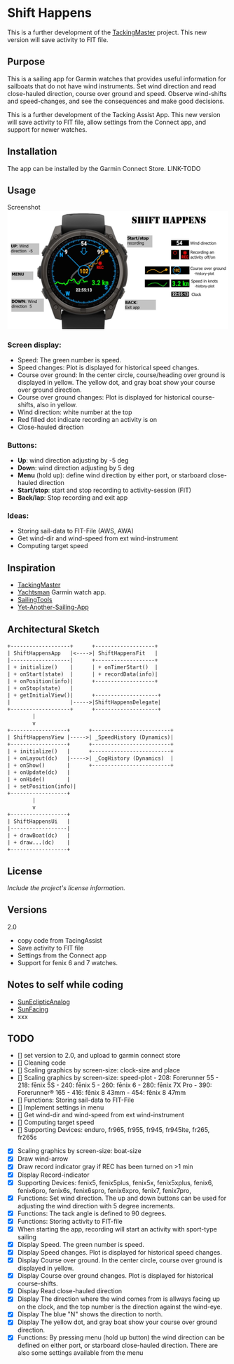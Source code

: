 # Shift Happens

This is a further development of the [TackingMaster](https://github.com/SverreWisloff/TackingMaster) project. This new version will save activity to FIT file.

## Purpose

This is a sailing app for Garmin watches that provides useful information for sailboats that do not have wind instruments. Set wind direction and read close-hauled direction, course over ground and speed. Observe wind-shifts and speed-changes, and see the consequences and make good decisions.

This is a further development of the Tacking Assist App. This new version will save activity to FIT file, allow settings from the Connect app, and support for newer watches.

## Installation

The app can be installed by the Garmin Connect Store. LINK-TODO

## Usage

Screenshot
![screehot](https://github.com/SverreWisloff/ShiftHappens/blob/main/screenshot/Hero.jpg?raw=true)

### Screen display:
- Speed: The green number is speed. 
- Speed changes: Plot is displayed for historical speed changes.
- Course over ground: In the center circle, course/heading over ground is displayed in yellow. The yellow dot, and gray boat show your course over ground direction. 
- Course over ground changes: Plot is displayed for historical course-shifts, also in yellow.
- Wind direction: white number at the top
- Red filled dot indicate recording an activity is on
- Close-hauled direction

### Buttons:
- **Up**: wind direction adjusting by -5 deg
- **Down**: wind direction adjusting by 5 deg
- **Menu** (hold up): define wind direction by either port, or starboard close-hauled direction
- **Start/stop**: start and stop recording to activity-session (FIT)
- **Back/lap**: Stop recording and exit app

### Ideas:
- Storing sail-data to FIT-File (AWS, AWA)
- Get wind-dir and wind-speed from ext wind-instrument
- Computing target speed

## Inspiration
- [TackingMaster](https://github.com/SverreWisloff/TackingMaster)
- [Yachtsman](https://apps.garmin.com/apps/ee6389b1-df4a-45be-b045-b912be91e256) Garmin watch app.
- [SailingTools](https://github.com/pintail105/SailingTools)
- [Yet-Another-Sailing-App](https://github.com/Laverlin/Yet-Another-Sailing-App)

## Architectural Sketch
````
+-------------------+      +-------------------+
| ShiftHappensApp   |<---->| ShiftHappensFit   |
|-------------------|      +-------------------+
| + initialize()    |      | + onTimerStart()  |
| + onStart(state)  |      | + recordData(info)|
| + onPosition(info)|      +-------------------+
| + onStop(state)   |      
| + getInitialView()|      +--------------------+
|                   |----->|ShiftHappensDelegate|
+-------------------+      +--------------------+
        |             
        v
+------------------+      +-------------------------+
| ShiftHappensView |----->| _SpeedHistory (Dynamics)| 
+------------------+      +-------------------------+
| + initialize()   |      +-------------------------+
| + onLayout(dc)   |----->| _CogHistory (Dynamics)  | 
| + onShow()       |      +-------------------------+
| + onUpdate(dc)   |
| + onHide()       |
| + setPosition(info)|
+------------------+
        |
        v
+------------------+
| ShiftHappensUi   |
|------------------|
| + drawBoat(dc)   |
| + draw...(dc)    |
+------------------+
````

## License

_Include the project's license information._

## Versions

2.0
- copy code from TacingAssist
- Save activity to FIT file
- Settings from the Connect app
- Support for fenix 6 and 7 watches. 

## Notes to self while coding
- [SunEclipticAnalog](https://github.com/SverreWisloff/SunEclipticAnalog?tab=readme-ov-file#notes-to-self-while-coding)
- [SunFacing](https://github.com/SverreWisloff/SunFacing?tab=readme-ov-file#notes-to-self-while-coding)
- xxx

## TODO
- [] set version to 2.0, and upload to garmin connect store
- [] Cleaning code
- [] Scaling graphics by screen-size: clock-size and place
- [] Scaling graphics by screen-size: speed-plot
        - 208: Forerunner 55
        - 218: fēnix 5S
        - 240: fēnix 5
        - 260: fēnix 6
        - 280: fēnix 7X Pro
        - 390: Forerunner® 165
        - 416: fēnix 8 43mm
        - 454: fēnix 8 47mm
- [] Functions: Storing sail-data to FIT-File
- [] Implement settings in menu
- [] Get wind-dir and wind-speed from ext wind-instrument
- [] Computing target speed
- [] Supporting Devices: enduro, fr965, fr955, fr945, fr945lte, fr265, fr265s
- [x] Scaling graphics by screen-size: boat-size 
- [x] Draw wind-arrow
- [x] Draw record indicator gray if REC has been turned on >1 min
- [x] Display Record-indicator
- [x] Supporting Devices: fenix5, fenix5plus, fenix5x, fenix5xplus, fenix6, fenix6pro, fenix6s, fenix6spro, fenix6xpro, fenix7, fenix7pro, 
- [x] Functions: Set wind direction. The up and down buttons can be used for adjusting the wind direction with 5 degree increments.
- [x] Functions: The tack angle is defined to 90 degrees.
- [x] Functions: Storing activity to FIT-file
- [x] When starting the app, recording will start an activity with sport-type sailing
- [x] Display Speed. The green number is speed. 
- [x] Display Speed changes. Plot is displayed for historical speed changes.
- [x] Display Course over ground. In the center circle, course over ground is displayed in yellow. 
- [x] Display Course over ground changes. Plot is displayed for historical course-shifts.
- [x] Display Read close-hauled direction
- [x] Display The direction where the wind comes from is allways facing up on the clock, and the top number is the direction against the wind-eye. 
- [x] Display The blue "N" shows the direction to north. 
- [x] Display The yellow dot, and gray boat show your course over ground direction.
- [x] Functions: By pressing menu (hold up button) the wind direction can be defined on either port, or starboard close-hauled direction. There are also some settings available from the menu
